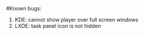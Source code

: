 #Known bugs:
1. KDE: cannot show player over full screen windows
2. LXDE: task panel icon is not hidden
